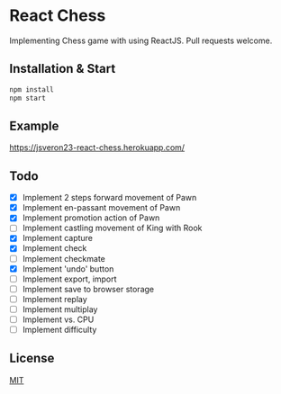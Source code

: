 # React Chess

Implementing Chess game with using ReactJS. Pull requests welcome.

## Installation & Start

```bash
npm install
npm start
```

## Example

https://jsveron23-react-chess.herokuapp.com/

## Todo

- [x] Implement 2 steps forward movement of Pawn
- [x] Implement en-passant movement of Pawn
- [x] Implement promotion action of Pawn
- [ ] Implement castling movement of King with Rook
- [x] Implement capture
- [x] Implement check
- [ ] Implement checkmate
- [x] Implement 'undo' button
- [ ] Implement export, import
- [ ] Implement save to browser storage
- [ ] Implement replay
- [ ] Implement multiplay
- [ ] Implement vs. CPU
- [ ] Implement difficulty

## License

[MIT](LICENSE.md)
